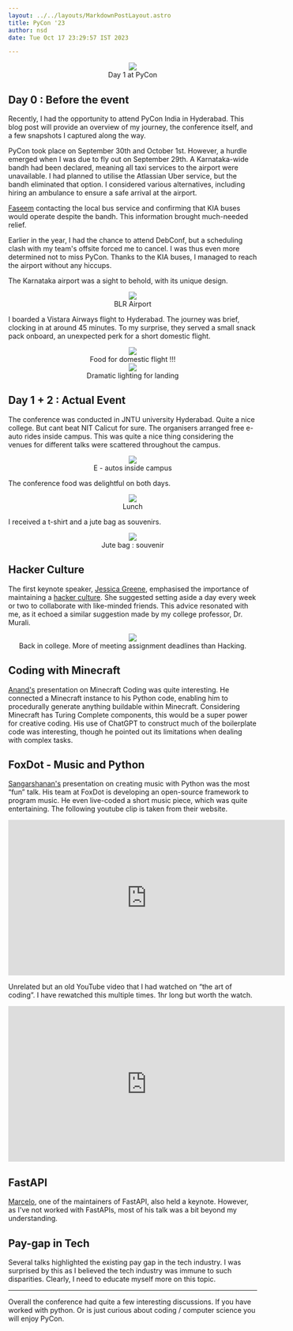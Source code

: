 ```yaml
---
layout: ../../layouts/MarkdownPostLayout.astro
title: PyCon '23
author: nsd
date: Tue Oct 17 23:29:57 IST 2023

---
```


<center>
    <img src="/assets/pycon23/pycon.jpeg">
    </br>
    Day 1 at PyCon
</center>

## Day 0 : Before the event

Recently, I had the opportunity to attend PyCon India in Hyderabad. This blog post will provide an overview of my journey, the conference itself, and a few snapshots I captured along the way. 

PyCon took place on September 30th and October 1st. However, a hurdle emerged when I was due to fly out on September 29th. A Karnataka-wide bandh had been declared, meaning all taxi services to the airport were unavailable. I had planned to utilise the Atlassian Uber service, but the bandh eliminated that option. I considered various alternatives, including hiring an ambulance to ensure a safe arrival at the airport. 

[Faseem](https://www.linkedin.com/in/faseem-shanavas-3a7801190) contacting the local bus service and confirming that KIA buses would operate despite the bandh. This information brought much-needed relief.

Earlier in the year, I had the chance to attend DebConf, but a scheduling clash with my team's offsite forced me to cancel. I was thus even more determined not to miss PyCon. Thanks to the KIA buses, I managed to reach the airport without any hiccups.

The Karnataka airport was a sight to behold, with its unique design.

<center>
    <img src="/assets/pycon23/blr-airport.png">
    </br>
    BLR Airport
</center>

I boarded a Vistara Airways flight to Hyderabad. The journey was brief, clocking in at around 45 minutes. To my surprise, they served a small snack pack onboard, an unexpected perk for a short domestic flight.


<center>
    <img src="/assets/pycon23/food.jpg">
    </br>
    Food for domestic flight !!!
</center>

<center>
    <img src="/assets/pycon23/drama.jpg">
    </br>
    Dramatic lighting for landing
</center>

## Day 1 + 2 : Actual Event

The conference was conducted in JNTU university Hyderabad. Quite a nice college. But cant beat NIT Calicut for sure. The organisers arranged free e-auto rides inside campus. This was quite a nice thing considering the venues for different talks were scattered throughout the campus.

<center>
    <img src="/assets/pycon23/e-auto.png">
    </br>
    E - autos inside campus
</center>

The conference food was delightful on both days.

<center>
    <img src="/assets/pycon23/lunch.jpg">
    </br>
    Lunch
</center>

I received a t-shirt and a jute bag as souvenirs.

<center>
    <img src="/assets/pycon23/souvenir.jpeg">
    </br>
    Jute bag : souvenir
</center>

## Hacker Culture

The first keynote speaker, [Jessica Greene](https://www.linkedin.com/in/jessica0greene/), emphasised the importance of maintaining a [hacker culture](http://www.catb.org/~esr/faqs/hacker-howto.html). She suggested setting aside a day every week or two to collaborate with like-minded friends. This advice resonated with me, as it echoed a similar suggestion made by my college professor, Dr. Murali.

<center>
    <img src="/assets/pycon23/college.jpg">
    </br>
    Back in college. More of meeting assignment deadlines than Hacking.
</center>

## Coding with Minecraft

[Anand's](https://www.s-anand.net/blog/programming-minecraft-with-websockets/) presentation on Minecraft Coding was quite interesting. He connected a Minecraft instance to his Python code, enabling him to procedurally generate anything buildable within Minecraft. Considering Minecraft has Turing Complete components, this would be a super power for creative coding. His use of ChatGPT to construct much of the boilerplate code was interesting, though he pointed out its limitations when dealing with complex tasks.

## FoxDot - Music and Python

[Sangarshanan's](https://github.com/Qirky/FoxDot) presentation on creating music with Python was the most “fun” talk. His team at FoxDot is developing an open-source framework to program music. He even live-coded a short music piece, which was quite entertaining. The following youtube clip is taken from their website.

<center>
    <iframe width="560" height="315" src="https://www.youtube.com/embed/CXrkq7u69vU?si=CA6xA0_-oc4Hnivq" title="YouTube video player" frameborder="0" allow="accelerometer; autoplay; clipboard-write; encrypted-media; gyroscope; picture-in-picture; web-share" allowfullscreen></iframe>
</center>

Unrelated but an old YouTube video that I had watched on “the art of coding”. I have rewatched this multiple times. 1hr long but worth the watch.

<center>
    <iframe width="560" height="315" src="https://www.youtube.com/embed/6avJHaC3C2U?si=LFo3tMqF0dPWjrZ1" title="YouTube video player" frameborder="0" allow="accelerometer; autoplay; clipboard-write; encrypted-media; gyroscope; picture-in-picture; web-share" allowfullscreen></iframe>
</center>

## FastAPI

[Marcelo](https://www.linkedin.com/in/marcelotryle/?locale=en_US), one of the maintainers of FastAPI, also held a keynote. However, as I've not worked with FastAPIs, most of his talk was a bit beyond my understanding.

## Pay-gap in Tech

Several talks highlighted the existing pay gap in the tech industry. I was surprised by this as I believed the tech industry was immune to such disparities. Clearly, I need to educate myself more on this topic.

---

Overall the conference had quite a few interesting discussions. If you have worked with python. Or is just curious about coding / computer science you will enjoy PyCon.